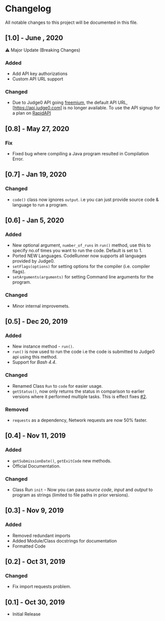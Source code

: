 # Changelog

All notable changes to this project will be documented in this file.

## [1.0] - June , 2020
⚠ Major Update (Breaking Changes)

### Added
- Add API key authorizations
- Custom API URL support

### Changed
- Due to Judge0 API going [freemium](https://github.com/judge0/api/issues/171), the default API URL, [https://api.judge0.com] is no longer available. To use the API signup for a plan on [RapidAPI](https://rapidapi.com/hermanzdosilovic/api/judge0/pricing)


## [0.8] - May 27, 2020

### Fix
- Fixed bug where compiling a Java program resulted in Compilation Error.


## [0.7] - Jan 19, 2020

### Changed
- `code()` class now ignores `output`. i.e you can just provide source code & language to run a program.


## [0.6] - Jan 5, 2020

### Added

- New optional argument, `number_of_runs`  in `run()` method, use this to specify no.of times you want to run the code. Default is set to 1.
- Ported NEW Languages. CodeRunner now supports all languages provided by Judge0.
- `setFlags(options)` for setting options for the compiler (i.e. compiler flags).
- `setArguments(arguments)` for setting Command line arguments for the program.

### Changed
- Minor internal improvemets.


## [0.5] - Dec 20, 2019

### Added

- New instance method - `run()`.
- `run()` is now used to run the code i.e the code is submitted to Judge0 api using this method.
- Support for *Bash 4.4*.

### Changed
- Renamed Class `Run` to `code` for easier usage.
- `getStatus()`, now only returns the status in comparison to earlier versions where it performed multiple tasks.
This is effect fixes [#2](https://github.com/codeclassroom/CodeRunner/issues/2).

### Removed
 - `requests` as a dependency, Network requests are now 50% faster.


## [0.4] - Nov 11, 2019

### Added

- `getSubmissionDate()`, `getExitCode` new methods.
- Official Documentation.

### Changed

- Class Run `init` - Now you can pass _source code_, _input_ and _output_ to program as strings (limited to file paths in prior versions).


## [0.3] - Nov 9, 2019

### Added

- Removed redundant imports
- Added Module/Class docstrings for documentation
- Formatted Code


## [0.2] - Oct 31, 2019

### Changed

- Fix import requests problem.


## [0.1] - Oct 30, 2019
- Initial Release